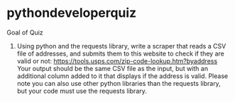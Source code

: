 # pythondeveloperquiz
Goal of Quiz
1. Using python and the requests library, write a scraper that reads a CSV file of addresses, and submits them to this website to check if they are valid or not:
https://tools.usps.com/zip-code-lookup.htm?byaddress
Your output should be the same CSV file as the input, but with an additional column added to it that displays if the address is valid. 
Please note you can also use other python libraries than the requests library, but your code must use the requests library.
